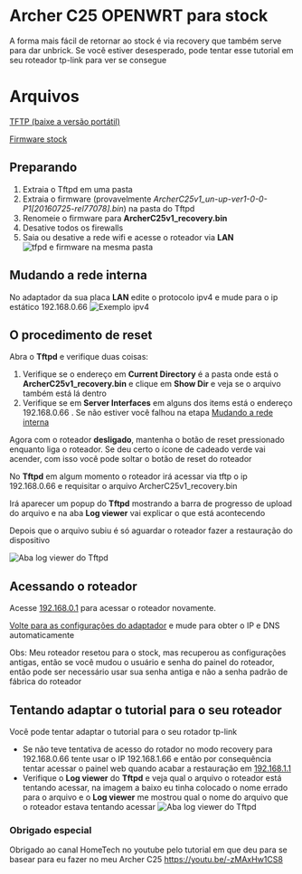 # Archer C25 OPENWRT para stock

A forma mais fácil de retornar ao stock é via recovery que também serve para dar unbrick. Se você estiver desesperado, pode tentar esse tutorial em seu roteador tp-link para ver se consegue

# Arquivos

[TFTP (baixe a versão portátil)](https://tftpd32.jounin.net/tftpd32_download.html)

[Firmware stock](https://www.tp-link.com/en/support/download/archer-c25/v1/#Firmware)

## Preparando

 1. Extraia o Tftpd em uma pasta
 2. Extraia o firmware (provavelmente *ArcherC25v1_un-up-ver1-0-0-P1[20160725-rel77078].bin*) na pasta do Tftpd
 3. Renomeie o firmware para **ArcherC25v1_recovery.bin**
 4. Desative todos os firewalls
 5. Saia ou desative a rede wifi e acesse o roteador via **LAN**
 ![tfpd e firmware na mesma pasta](https://i.imgur.com/OOT9Cmf.png)


## Mudando a rede interna

No adaptador da sua placa **LAN** edite o protocolo ipv4 e mude para o ip estático 192.168.0.66
![Exemplo ipv4](https://i.imgur.com/FUyG57m.png)

## O procedimento de reset

Abra o **Tftpd** e verifique duas coisas:

 1. Verifique se o endereço em **Current Directory** é a pasta onde está o **ArcherC25v1_recovery.bin** e clique em **Show Dir** e veja se o arquivo também está lá dentro
 2. Verifique se em **Server Interfaces** em alguns dos items está o endereço 192.168.0.66 . Se não estiver você falhou na etapa [Mudando a rede interna](#mudando-a-rede-interna)

Agora com o roteador **desligado**, mantenha o botão de reset pressionado enquanto liga o roteador. Se deu certo o ícone de cadeado verde vai acender, com isso você pode soltar o botão de reset do roteador

No **Tftpd**  em algum momento o roteador irá acessar via tftp o ip 192.168.0.66 e requisitar o arquivo ArcherC25v1_recovery.bin

Irá aparecer um popup do **Tftpd** mostrando a barra de progresso de upload do arquivo e na aba **Log viewer** vai explicar o que está acontecendo

Depois que o arquivo subiu é só aguardar o roteador fazer a restauração do dispositivo

![Aba log viewer do Tftpd](https://i.imgur.com/93mvlfw.png)

## Acessando o roteador

Acesse [192.168.0.1](http://192.168.0.1) para acessar o roteador novamente.

[Volte para as configurações do adaptador](#mudando-a-rede-interna) e mude para obter o IP e DNS automaticamente 

Obs: Meu roteador resetou para o stock, mas recuperou as configurações antigas, então se você mudou o usuário e senha do painel do roteador, então pode ser necessário usar sua senha antiga e não a senha padrão de fábrica do roteador

## Tentando adaptar o tutorial para o seu roteador

Você pode tentar adaptar o tutorial para o seu rotador tp-link

 - Se não teve tentativa de acesso do rotador no modo recovery para 192.168.0.66 tente usar o IP 192.168.1.66 e então por consequência tentar acessar o painel web quando acabar a restauração em [192.168.1.1](http://192.168.1.1)
 - Verifique o **Log viewer** do **Tftpd** e veja qual o arquivo o roteador está tentando acessar, na imagem a baixo eu tinha colocado o nome errado para o arquivo e o **Log viewer** me mostrou qual o nome do arquivo que o roteador estava tentando acessar ![Aba log viewer do Tftpd](https://i.imgur.com/93mvlfw.png)



### Obrigado especial

Obrigado ao canal HomeTech no youtube pelo tutorial em que deu para se basear para eu fazer no meu Archer C25 https://youtu.be/-zMAxHw1CS8
